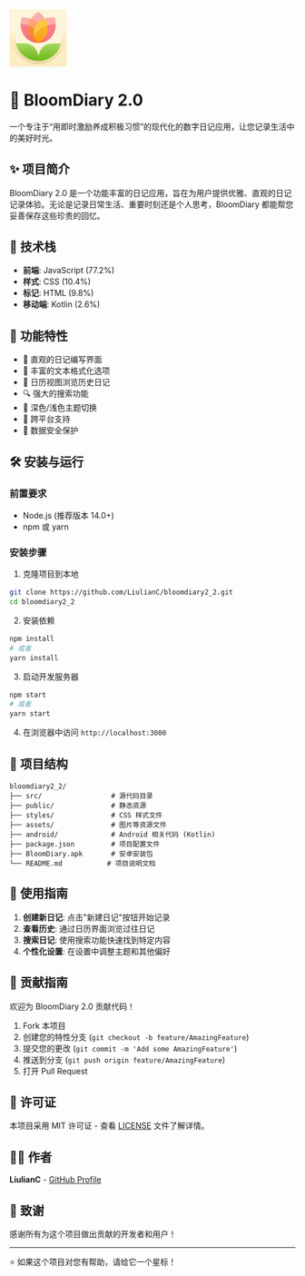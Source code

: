 <img src="./logo1024.png" alt="成长小账本" width="20%" title="成长小账本">

# 🌸 BloomDiary 2.0
一个专注于“用即时激励养成积极习惯”的现代化的数字日记应用，让您记录生活中的美好时光。

## ✨ 项目简介

BloomDiary 2.0 是一个功能丰富的日记应用，旨在为用户提供优雅、直观的日记记录体验。无论是记录日常生活、重要时刻还是个人思考，BloomDiary 都能帮您妥善保存这些珍贵的回忆。

## 🚀 技术栈

- **前端**: JavaScript (77.2%)
- **样式**: CSS (10.4%)
- **标记**: HTML (9.8%)
- **移动端**: Kotlin (2.6%)

## 📱 功能特性

- 📝 直观的日记编写界面
- 🎨 丰富的文本格式化选项
- 📅 日历视图浏览历史日记
- 🔍 强大的搜索功能
- 🌙 深色/浅色主题切换
- 📱 跨平台支持
- 🔐 数据安全保护

## 🛠️ 安装与运行

### 前置要求

- Node.js (推荐版本 14.0+)
- npm 或 yarn

### 安装步骤

1. 克隆项目到本地
```bash
git clone https://github.com/LiulianC/bloomdiary2_2.git
cd bloomdiary2_2
```

2. 安装依赖
```bash
npm install
# 或者
yarn install
```

3. 启动开发服务器
```bash
npm start
# 或者
yarn start
```

4. 在浏览器中访问 `http://localhost:3000`

## 📁 项目结构

```
bloomdiary2_2/
├── src/                 # 源代码目录
├── public/              # 静态资源
├── styles/              # CSS 样式文件
├── assets/              # 图片等资源文件
├── android/             # Android 相关代码 (Kotlin)
├── package.json         # 项目配置文件
├── BloomDiary.apk       # 安卓安装包
└── README.md           # 项目说明文档
```

## 🎯 使用指南

1. **创建新日记**: 点击"新建日记"按钮开始记录
2. **查看历史**: 通过日历界面浏览过往日记
3. **搜索日记**: 使用搜索功能快速找到特定内容
4. **个性化设置**: 在设置中调整主题和其他偏好

## 🤝 贡献指南

欢迎为 BloomDiary 2.0 贡献代码！

1. Fork 本项目
2. 创建您的特性分支 (`git checkout -b feature/AmazingFeature`)
3. 提交您的更改 (`git commit -m 'Add some AmazingFeature'`)
4. 推送到分支 (`git push origin feature/AmazingFeature`)
5. 打开 Pull Request

## 📄 许可证

本项目采用 MIT 许可证 - 查看 [LICENSE](LICENSE) 文件了解详情。

## 👨‍💻 作者

**LiulianC** - [GitHub Profile](https://github.com/LiulianC)

## 🙏 致谢

感谢所有为这个项目做出贡献的开发者和用户！

---

⭐ 如果这个项目对您有帮助，请给它一个星标！
